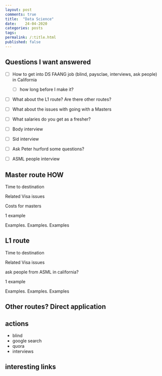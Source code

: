 ```yaml
---
layout: post
comments: true
title:  "Data Science"
date:    24-04-2020 
categories: posts
tags: 
permalink: /:title.html
published: false
---
```


## Questions I want answered


  * [ ] How to get into DS FAANG job (blind, paysclae, interviews, ask
        people) in California
	
	* [ ] how long before I make it?
  
  * [ ] What about the L1 route? Are there other routes?
  
  * [ ] What about the issues with going with a Masters
  
  * [ ] What salaries do you get as a fresher?
  
  * [ ] Body interview
  
  * [ ] Sid interview
  
  * [ ] Ask Peter hurford some questions?
  
  * [ ] ASML people interview
  
  
## Master route HOW

Time to destination

Related Visa issues

Costs for masters

1 example

Examples. Examples. Examples

## L1 route

Time to destination

Related Visa issues

ask people from ASML in california?

1 example

Examples. Examples. Examples

## Other routes? Direct application

## actions

- blind
- google search
- quora
- interviews

## interesting links
